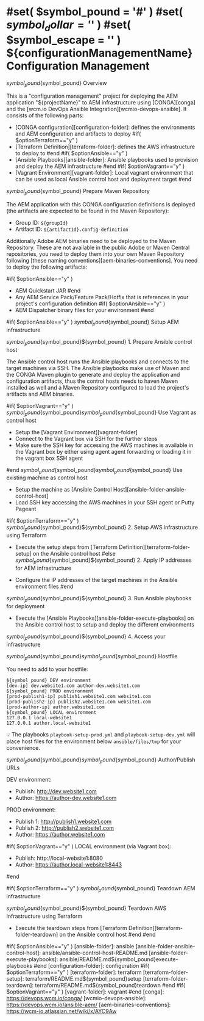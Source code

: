 #set( $symbol_pound = '#' )
#set( $symbol_dollar = '$' )
#set( $symbol_escape = '\' )
${configurationManagementName} Configuration Management
=======================================

${symbol_pound}${symbol_pound} Overview

This is a "configuration management" project for deploying the AEM application "${projectName}" to AEM infrastructure using [CONGA][conga] and the [wcm.io DevOps Ansible Integration][wcmio-devops-ansible]. It consists of the following parts:

* [CONGA configuration][configuration-folder]: defines the environments and AEM configuration and artifacts to deploy
#if( $optionTerraform=="y" )
* [Terraform Definition][terraform-folder]: defines the AWS infrastructure to deploy to
#end
#if( $optionAnsible=="y" )
* [Ansible Playbooks][ansible-folder]: Ansible playbooks used to provision and deploy the AEM infrastructure
#end
#if( $optionVagrant=="y" )
* [Vagrant Environment][vagrant-folder]: Local vagrant environment that can be used as local Ansible control host and deployment target
#end

${symbol_pound}${symbol_pound} Prepare Maven Repository

The AEM application with this CONGA configuration definitions is deployed (the artifacts are expected to be found in the Maven Repository):

* Group ID: `${groupId}`
* Artifact ID: `${artifactId}.config-definition`

Additionally Adobe AEM binaries need to be deployed to the Maven Repository. These are not available in the public Adobe or Maven Central repositories, you need to deploy them into your own Maven Repository following [these naming conventions][aem-binaries-conventions]. You need to deploy the following artifacts:

#if( $optionAnsible=="y" )
* AEM Quickstart JAR
#end
* Any AEM Service Pack/Feature Pack/Hotfix that is references in your project's configuration definition
#if( $optionAnsible=="y" )
* AEM Dispatcher binary files for your environment
#end


#if( $optionAnsible=="y" )
${symbol_pound}${symbol_pound} Setup AEM infrastructure

${symbol_pound}${symbol_pound}${symbol_pound} 1. Prepare Ansible control host

The Ansible control host runs the Ansible playbooks and connects to the target machines via SSH. The Ansible playbooks make use of Maven and the CONGA Maven plugin to generate and deploy the application and configuration artifacts, thus the control hosts needs to haven Maven installed as well and a Maven Repository configured to load the project's artifacts and AEM binaries.

#if( $optionVagrant=="y" )
${symbol_pound}${symbol_pound}${symbol_pound}${symbol_pound} Use Vagrant as control host

* Setup the [Vagrant Environment][vagrant-folder]
* Connect to the Vagrant box via SSH for the further steps
* Make sure the SSH key for accessing the AWS machines is available in the Vagrant box by either using agent agent forwarding or loading it in the vagrant box SSH agent

#end
${symbol_pound}${symbol_pound}${symbol_pound}${symbol_pound} Use existing machine as control host

* Setup the machine as [Ansible Control Host][ansible-folder-ansible-control-host]
* Load SSH key accessing the AWS machines in your SSH agent or Putty Pageant


#if( $optionTerraform=="y" )
${symbol_pound}${symbol_pound}${symbol_pound} 2. Setup AWS infrastructure using Terraform

* Execute the setup steps from [Terraform Definition][terraform-folder-setup] on the Ansible control host
#else
${symbol_pound}${symbol_pound}${symbol_pound} 2. Apply IP addresses for AEM infrastructure

* Configure the IP addresses of the target machines in the Ansible environment files
#end


${symbol_pound}${symbol_pound}${symbol_pound} 3. Run Ansible playbooks for deployment

* Execute the [Ansible Playbooks][ansible-folder-execute-playbooks] on the Ansible control host to setup and deploy the different environments


${symbol_pound}${symbol_pound}${symbol_pound} 4. Access your infrastructure

${symbol_pound}${symbol_pound}${symbol_pound}${symbol_pound} Hostfile

You need to add to your hostfile:

    ${symbol_pound} DEV environment
    [dev-ip] dev.website1.com author-dev.website1.com
    ${symbol_pound} PROD environment
    [prod-publish1-ip] publish1.website1.com website1.com
    [prod-publish2-ip] publish2.website1.com website1.com
    [prod-author-ip] author.website1.com    
    ${symbol_pound} LOCAL environment
    127.0.0.1 local-website1
    127.0.0.1 author.local-website1 

:bulb: The playbooks `playbook-setup-prod.yml` and
`playbook-setup-dev.yml` will place host files for the environment below
`ansible/files/tmp` for your convenience.


${symbol_pound}${symbol_pound}${symbol_pound}${symbol_pound} Author/Publish URLs

DEV environment:

* Publish: http://dev.website1.com
* Author: https://author-dev.website1.com

PROD environment:

* Publish 1: http://publish1.website1.com
* Publish 2: http://publish2.website1.com
* Author: https://author.website1.com

#if( $optionVagrant=="y" )
LOCAL environment (via Vagrant box):

* Publish: http://local-website1:8080
* Author: https://author.local-website1:8443

#end

#if( $optionTerraform=="y" )
${symbol_pound}${symbol_pound} Teardown AEM infrastructure

${symbol_pound}${symbol_pound}${symbol_pound} Teardown AWS Infrastructure using Terraform

* Execute the teardown steps from [Terraform Definition][terraform-folder-teardown] on the Ansible control host
#end
#end


#if( $optionAnsible=="y" )
[ansible-folder]: ansible
[ansible-folder-ansible-control-host]: ansible/ansible-control-host-README.md
[ansible-folder-execute-playbooks]: ansible/README.md${symbol_pound}execute-playbooks
#end
[configuration-folder]: configuration
#if( $optionTerraform=="y" )
[terraform-folder]: terraform
[terraform-folder-setup]: terraform/README.md${symbol_pound}setup
[terraform-folder-teardown]: terraform/README.md${symbol_pound}teardown
#end
#if( $optionVagrant=="y" )
[vagrant-folder]: vagrant
#end
[conga]: https://devops.wcm.io/conga/
[wcmio-devops-ansible]: https://devops.wcm.io/ansible-aem/
[aem-binaries-conventions]: https://wcm-io.atlassian.net/wiki/x/AYC9Aw
